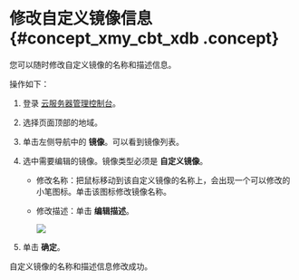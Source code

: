 # 修改自定义镜像信息 {#concept_xmy_cbt_xdb .concept}

您可以随时修改自定义镜像的名称和描述信息。

操作如下：

1.  登录 [云服务器管理控制台](https://ecs.console.aliyun.com/#/home)。
2.  选择页面顶部的地域。
3.  单击左侧导航中的 **镜像**。可以看到镜像列表。
4.  选中需要编辑的镜像。镜像类型必须是 **自定义镜像**。
    -   修改名称：把鼠标移动到该自定义镜像的名称上，会出现一个可以修改的小笔图标。单击该图标修改镜像名称。
    -   修改描述：单击 **编辑描述**。

        ![](http://static-aliyun-doc.oss-cn-hangzhou.aliyuncs.com/assets/img/9709/4645_zh-CN.png)

5.  单击 **确定**。

自定义镜像的名称和描述信息修改成功。

